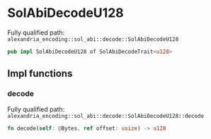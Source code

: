 # SolAbiDecodeU128

Fully qualified path: `alexandria_encoding::sol_abi::decode::SolAbiDecodeU128`

```rust
pub impl SolAbiDecodeU128 of SolAbiDecodeTrait<u128>
```

## Impl functions

### decode

Fully qualified path: `alexandria_encoding::sol_abi::decode::SolAbiDecodeU128::decode`

```rust
fn decode(self: @Bytes, ref offset: usize) -> u128
```

